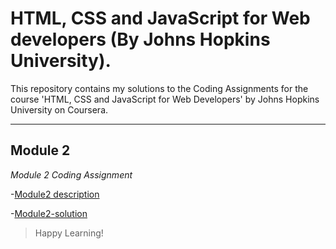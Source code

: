 # HTML, CSS and JavaScript for Web developers (By Johns Hopkins University).
This repository contains my solutions to the Coding Assignments for the course 'HTML, CSS and JavaScript for Web Developers' by Johns Hopkins University on Coursera.
___
## Module 2

_Module 2 Coding Assignment_

-[Module2 description](https://github.com/jhu-ep-coursera/fullstack-course4/blob/master/assignments/assignment2/Assignment-2.md)

-[Module2-solution](https://nikhilsadawarti.github.io/Coursera-course/Module2-solution/)

>Happy Learning!




